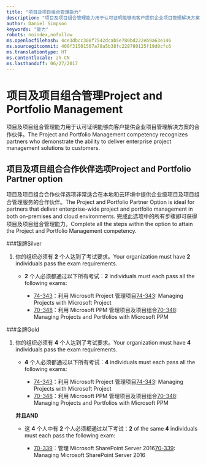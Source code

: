 ```yaml
---
title: "项目及项目组合管理能力"
description: "项目及项目组合管理能力用于认可证明能够向客户提供企业项目管理解决方案的合作伙伴。"
author: Daniel Simpson
keywords: "能力"
robots: noindex,nofollow
ms.openlocfilehash: 4ce3dbcc308f7542dcab5e780bd222eb9a63e146
ms.sourcegitcommit: 400f31501507a78a5b38fc228780125f19d0cfc6
ms.translationtype: HT
ms.contentlocale: zh-CN
ms.lasthandoff: 06/27/2017
---
```

# <a name="project-and-portfolio-management"></a><span data-ttu-id="f3fbb-104">项目及项目组合管理</span><span class="sxs-lookup"><span data-stu-id="f3fbb-104">Project and Portfolio Management</span></span> 
<span data-ttu-id="f3fbb-105">项目及项目组合管理能力用于认可证明能够向客户提供企业项目管理解决方案的合作伙伴。</span><span class="sxs-lookup"><span data-stu-id="f3fbb-105">The Project and Portfolio Management competency recognizes partners who demonstrate the ability to deliver enterprise project management solutions to customers.</span></span>

## <a name="project-and-portfolio-partner-option"></a><span data-ttu-id="f3fbb-106">项目及项目组合合作伙伴选项</span><span class="sxs-lookup"><span data-stu-id="f3fbb-106">Project and Portfolio Partner option</span></span>
<span data-ttu-id="f3fbb-107">项目及项目组合合作伙伴选项非常适合在本地和云环境中提供企业级项目及项目组合管理服务的合作伙伴。</span><span class="sxs-lookup"><span data-stu-id="f3fbb-107">The Project and Portfolio Partner Option is ideal for partners that deliver enterprise-wide project and portfolio management in both on-premises and cloud environments.</span></span> <span data-ttu-id="f3fbb-108">完成此选项中的所有步骤即可获得项目及项目组合管理能力。</span><span class="sxs-lookup"><span data-stu-id="f3fbb-108">Complete all the steps within the option to attain the Project and Portfolio Management competency.</span></span>

###<a name="silver"></a><span data-ttu-id="f3fbb-109">银牌</span><span class="sxs-lookup"><span data-stu-id="f3fbb-109">Silver</span></span>
1. <span data-ttu-id="f3fbb-110">你的组织必须有 **2** 个人达到了考试要求。</span><span class="sxs-lookup"><span data-stu-id="f3fbb-110">Your organization must have **2** individuals pass the exam requirements.</span></span>

    - <span data-ttu-id="f3fbb-111">**2** 个人必须都通过以下所有考试：</span><span class="sxs-lookup"><span data-stu-id="f3fbb-111">**2** individuals must each pass all the following exams:</span></span>

        * <span data-ttu-id="f3fbb-112">[74-343](https://www.microsoft.com/en-us/learning/exam-74-343.aspx)：利用 Microsoft Project 管理项目</span><span class="sxs-lookup"><span data-stu-id="f3fbb-112">[74-343](https://www.microsoft.com/en-us/learning/exam-74-343.aspx): Managing Projects with Microsoft Project</span></span>
        * <span data-ttu-id="f3fbb-113">[70-348](https://www.microsoft.com/en-us/learning/exam-70-348.aspx)：利用 Microsoft PPM 管理项目及项目组合</span><span class="sxs-lookup"><span data-stu-id="f3fbb-113">[70-348](https://www.microsoft.com/en-us/learning/exam-70-348.aspx): Managing Projects and Portfolios with Microsoft PPM</span></span>

###<a name="gold"></a><span data-ttu-id="f3fbb-114">金牌</span><span class="sxs-lookup"><span data-stu-id="f3fbb-114">Gold</span></span>
1. <span data-ttu-id="f3fbb-115">你的组织必须有 **4** 个人达到了考试要求。</span><span class="sxs-lookup"><span data-stu-id="f3fbb-115">Your organization must have **4** individuals pass the exam requirements.</span></span>

    - <span data-ttu-id="f3fbb-116">**4** 个人必须都通过以下所有考试：</span><span class="sxs-lookup"><span data-stu-id="f3fbb-116">**4** individuals must each pass all the following exams:</span></span>

        * <span data-ttu-id="f3fbb-117">[74-343](https://www.microsoft.com/en-us/learning/exam-74-343.aspx)：利用 Microsoft Project 管理项目</span><span class="sxs-lookup"><span data-stu-id="f3fbb-117">[74-343](https://www.microsoft.com/en-us/learning/exam-74-343.aspx): Managing Projects with Microsoft Project</span></span>
        * <span data-ttu-id="f3fbb-118">[70-348](https://www.microsoft.com/en-us/learning/exam-70-348.aspx)：利用 Microsoft PPM 管理项目及项目组合</span><span class="sxs-lookup"><span data-stu-id="f3fbb-118">[70-348](https://www.microsoft.com/en-us/learning/exam-70-348.aspx): Managing Projects and Portfolios with Microsoft PPM</span></span>

    **<span data-ttu-id="f3fbb-119">并且</span><span class="sxs-lookup"><span data-stu-id="f3fbb-119">AND</span></span>** 

    - <span data-ttu-id="f3fbb-120">这 **4** 个人中有 **2** 个人必须都通过以下考试：</span><span class="sxs-lookup"><span data-stu-id="f3fbb-120">**2** of the same **4** individuals must each pass the following exam:</span></span>

        *  <span data-ttu-id="f3fbb-121">[70-339](https://www.microsoft.com/en-us/learning/exam-70-339.aspx)：管理 Microsoft SharePoint Server 2016</span><span class="sxs-lookup"><span data-stu-id="f3fbb-121">[70-339](https://www.microsoft.com/en-us/learning/exam-70-339.aspx): Managing Microsoft SharePoint Server 2016</span></span>
